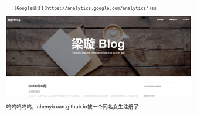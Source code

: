 

    
        
        
       [Google统计](https://analytics.google.com/analytics")ss


<img src="/img/20180608141452.png">

呜呜呜呜呜，chenyixuan.github.io被一个同名女生注册了
